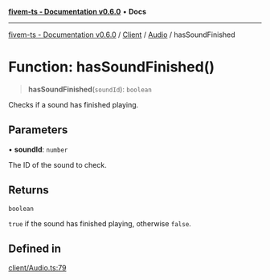 [**fivem-ts - Documentation v0.6.0**](../../../../../README.md) • **Docs**

***

[fivem-ts - Documentation v0.6.0](../../../../../README.md) / [Client](../../../README.md) / [Audio](../README.md) / hasSoundFinished

# Function: hasSoundFinished()

> **hasSoundFinished**(`soundId`): `boolean`

Checks if a sound has finished playing.

## Parameters

• **soundId**: `number`

The ID of the sound to check.

## Returns

`boolean`

`true` if the sound has finished playing, otherwise `false`.

## Defined in

[client/Audio.ts:79](https://github.com/Purpose-Dev/fivem-ts/blob/main/src/client/Audio.ts#L79)
